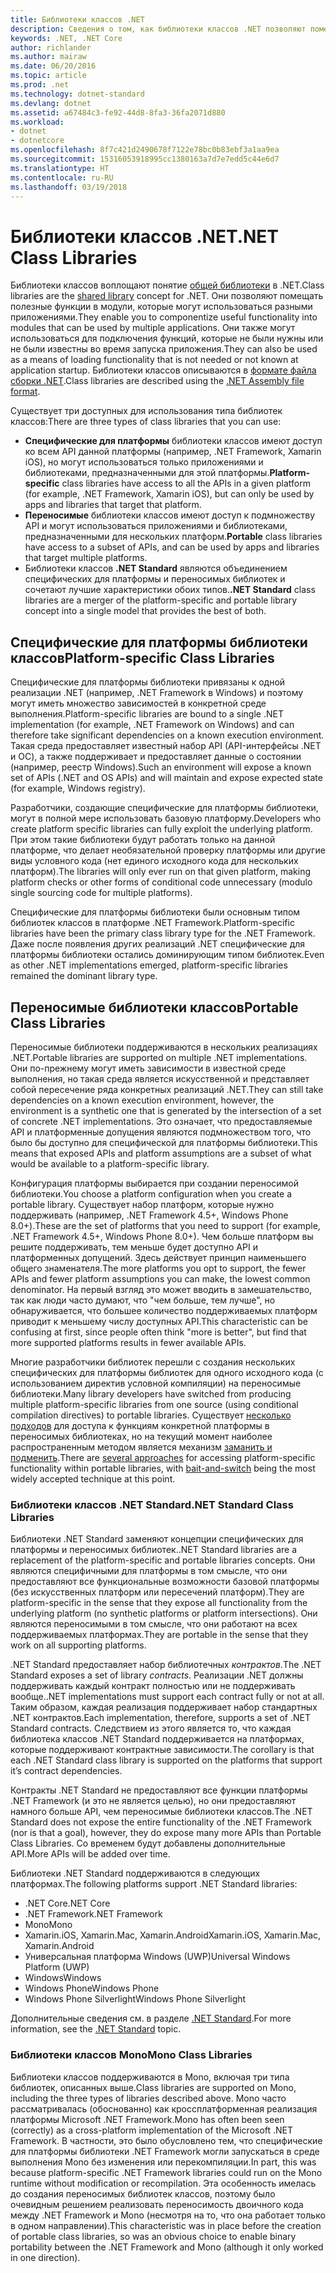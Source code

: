 ```yaml
---
title: Библиотеки классов .NET
description: Сведения о том, как библиотеки классов .NET позволяют помещать полезные функции в модули, которые могут использоваться разными приложениями.
keywords: .NET, .NET Core
author: richlander
ms.author: mairaw
ms.date: 06/20/2016
ms.topic: article
ms.prod: .net
ms.technology: dotnet-standard
ms.devlang: dotnet
ms.assetid: a67484c3-fe92-44d8-8fa3-36fa2071d880
ms.workload:
- dotnet
- dotnetcore
ms.openlocfilehash: 8f7c421d2490678f7122e78bc0b83ebf3a1aa9ea
ms.sourcegitcommit: 15316053918995cc1380163a7d7e7edd5c44e6d7
ms.translationtype: HT
ms.contentlocale: ru-RU
ms.lasthandoff: 03/19/2018
---
```

# <a name="net-class-libraries"></a><span data-ttu-id="ccde4-104">Библиотеки классов .NET</span><span class="sxs-lookup"><span data-stu-id="ccde4-104">.NET Class Libraries</span></span>

<span data-ttu-id="ccde4-105">Библиотеки классов воплощают понятие [общей библиотеки](http://en.wikipedia.org/wiki/Library_%28computing%29#Shared_libraries) в .NET.</span><span class="sxs-lookup"><span data-stu-id="ccde4-105">Class libraries are the [shared library](http://en.wikipedia.org/wiki/Library_%28computing%29#Shared_libraries) concept for .NET.</span></span> <span data-ttu-id="ccde4-106">Они позволяют помещать полезные функции в модули, которые могут использоваться разными приложениями.</span><span class="sxs-lookup"><span data-stu-id="ccde4-106">They enable you to componentize useful functionality into modules that can be used by multiple applications.</span></span> <span data-ttu-id="ccde4-107">Они также могут использоваться для подключения функций, которые не были нужны или не были известны во время запуска приложения.</span><span class="sxs-lookup"><span data-stu-id="ccde4-107">They can also be used as a means of loading functionality that is not needed or not known at application startup.</span></span> <span data-ttu-id="ccde4-108">Библиотеки классов описываются в [формате файла сборки .NET](assembly-format.md).</span><span class="sxs-lookup"><span data-stu-id="ccde4-108">Class libraries are described using the [.NET Assembly file format](assembly-format.md).</span></span>

<span data-ttu-id="ccde4-109">Существует три доступных для использования типа библиотек классов:</span><span class="sxs-lookup"><span data-stu-id="ccde4-109">There are three types of class libraries that you can use:</span></span>

*   <span data-ttu-id="ccde4-110">**Специфические для платформы** библиотеки классов имеют доступ ко всем API данной платформы (например, .NET Framework, Xamarin iOS), но могут использоваться только приложениями и библиотеками, предназначенными для этой платформы.</span><span class="sxs-lookup"><span data-stu-id="ccde4-110">**Platform-specific** class libraries have access to all the APIs in a given platform (for example, .NET Framework, Xamarin iOS), but can only be used by apps and libraries that target that platform.</span></span>
*   <span data-ttu-id="ccde4-111">**Переносимые** библиотеки классов имеют доступ к подмножеству API и могут использоваться приложениями и библиотеками, предназначенными для нескольких платформ.</span><span class="sxs-lookup"><span data-stu-id="ccde4-111">**Portable** class libraries have access to a subset of APIs, and can be used by apps and libraries that target multiple platforms.</span></span>
*   <span data-ttu-id="ccde4-112">Библиотеки классов **.NET Standard** являются объединением специфических для платформы и переносимых библиотек и сочетают лучшие характеристики обоих типов.</span><span class="sxs-lookup"><span data-stu-id="ccde4-112">**.NET Standard** class libraries are a merger of the platform-specific and portable library concept into a single model that provides the best of both.</span></span>

## <a name="platform-specific-class-libraries"></a><span data-ttu-id="ccde4-113">Специфические для платформы библиотеки классов</span><span class="sxs-lookup"><span data-stu-id="ccde4-113">Platform-specific Class Libraries</span></span>

<span data-ttu-id="ccde4-114">Специфические для платформы библиотеки привязаны к одной реализации .NET (например, .NET Framework в Windows) и поэтому могут иметь множество зависимостей в конкретной среде выполнения.</span><span class="sxs-lookup"><span data-stu-id="ccde4-114">Platform-specific libraries are bound to a single .NET implementation (for example, .NET Framework on Windows) and can therefore take significant dependencies on a known execution environment.</span></span> <span data-ttu-id="ccde4-115">Такая среда предоставляет известный набор API (API-интерфейсы .NET и ОС), а также поддерживает и предоставляет данные о состоянии (например, реестр Windows).</span><span class="sxs-lookup"><span data-stu-id="ccde4-115">Such an environment will expose a known set of APIs (.NET and OS APIs) and will maintain and expose expected state (for example, Windows registry).</span></span>

<span data-ttu-id="ccde4-116">Разработчики, создающие специфические для платформы библиотеки, могут в полной мере использовать базовую платформу.</span><span class="sxs-lookup"><span data-stu-id="ccde4-116">Developers who create platform specific libraries can fully exploit the underlying platform.</span></span> <span data-ttu-id="ccde4-117">При этом такие библиотеки будут работать только на данной платформе, что делает необязательной проверку платформы или другие виды условного кода (нет единого исходного кода для нескольких платформ).</span><span class="sxs-lookup"><span data-stu-id="ccde4-117">The libraries will only ever run on that given platform, making platform checks or other forms of conditional code unnecessary (modulo single sourcing code for multiple platforms).</span></span>

<span data-ttu-id="ccde4-118">Специфические для платформы библиотеки были основным типом библиотек классов в платформе .NET Framework.</span><span class="sxs-lookup"><span data-stu-id="ccde4-118">Platform-specific libraries have been the primary class library type for the .NET Framework.</span></span> <span data-ttu-id="ccde4-119">Даже после появления других реализаций .NET специфические для платформы библиотеки остались доминирующим типом библиотек.</span><span class="sxs-lookup"><span data-stu-id="ccde4-119">Even as other .NET implementations emerged, platform-specific libraries remained the dominant library type.</span></span>

## <a name="portable-class-libraries"></a><span data-ttu-id="ccde4-120">Переносимые библиотеки классов</span><span class="sxs-lookup"><span data-stu-id="ccde4-120">Portable Class Libraries</span></span>

<span data-ttu-id="ccde4-121">Переносимые библиотеки поддерживаются в нескольких реализациях .NET.</span><span class="sxs-lookup"><span data-stu-id="ccde4-121">Portable libraries are supported on multiple .NET implementations.</span></span> <span data-ttu-id="ccde4-122">Они по-прежнему могут иметь зависимости в известной среде выполнения, но такая среда является искусственной и представляет собой пересечение ряда конкретных реализаций .NET.</span><span class="sxs-lookup"><span data-stu-id="ccde4-122">They can still take dependencies on a known execution environment, however, the environment is a synthetic one that is generated by the intersection of a set of concrete .NET implementations.</span></span> <span data-ttu-id="ccde4-123">Это означает, что предоставляемые API и платформенные допущения являются подмножеством того, что было бы доступно для специфической для платформы библиотеки.</span><span class="sxs-lookup"><span data-stu-id="ccde4-123">This means that exposed APIs and platform assumptions are a subset of what would be available to a platform-specific library.</span></span>

<span data-ttu-id="ccde4-124">Конфигурация платформы выбирается при создании переносимой библиотеки.</span><span class="sxs-lookup"><span data-stu-id="ccde4-124">You choose a platform configuration when you create a portable library.</span></span> <span data-ttu-id="ccde4-125">Существует набор платформ, которые нужно поддерживать (например, .NET Framework 4.5+, Windows Phone 8.0+).</span><span class="sxs-lookup"><span data-stu-id="ccde4-125">These are the set of platforms that you need to support (for example, .NET Framework 4.5+, Windows Phone 8.0+).</span></span> <span data-ttu-id="ccde4-126">Чем больше платформ вы решите поддерживать, тем меньше будет доступно API и платформенных допущений. Здесь действует принцип наименьшего общего знаменателя.</span><span class="sxs-lookup"><span data-stu-id="ccde4-126">The more platforms you opt to support, the fewer APIs and fewer platform assumptions you can make, the lowest common denominator.</span></span> <span data-ttu-id="ccde4-127">На первый взгляд это может вводить в замешательство, так как люди часто думают, что "чем больше, тем лучше", но обнаруживается, что большее количество поддерживаемых платформ приводит к меньшему числу доступных API.</span><span class="sxs-lookup"><span data-stu-id="ccde4-127">This characteristic can be confusing at first, since people often think "more is better", but find that more supported platforms results in fewer available APIs.</span></span>

<span data-ttu-id="ccde4-128">Многие разработчики библиотек перешли с создания нескольких специфических для платформы библиотек для одного исходного кода (с использованием директив условной компиляции) на переносимые библиотеки.</span><span class="sxs-lookup"><span data-stu-id="ccde4-128">Many library developers have switched from producing multiple platform-specific libraries from one source (using conditional compilation directives) to portable libraries.</span></span> <span data-ttu-id="ccde4-129">Существует [несколько подходов](http://blog.stephencleary.com/2012/11/portable-class-library-enlightenment.html) для доступа к функциям конкретной платформы в переносимых библиотеках, но на текущий момент наиболее распространенным методом является механизм [заманить и подменить](http://log.paulbetts.org/the-bait-and-switch-pcl-trick/).</span><span class="sxs-lookup"><span data-stu-id="ccde4-129">There are [several approaches](http://blog.stephencleary.com/2012/11/portable-class-library-enlightenment.html) for accessing platform-specific functionality within portable libraries, with [bait-and-switch](http://log.paulbetts.org/the-bait-and-switch-pcl-trick/) being the most widely accepted technique at this point.</span></span>

### <a name="net-standard-class-libraries"></a><span data-ttu-id="ccde4-130">Библиотеки классов .NET Standard</span><span class="sxs-lookup"><span data-stu-id="ccde4-130">.NET Standard Class Libraries</span></span>

<span data-ttu-id="ccde4-131">Библиотеки .NET Standard заменяют концепции специфических для платформы и переносимых библиотек.</span><span class="sxs-lookup"><span data-stu-id="ccde4-131">.NET Standard libraries are a replacement of the platform-specific and portable libraries concepts.</span></span> <span data-ttu-id="ccde4-132">Они являются специфичными для платформы в том смысле, что они предоставляют все функциональные возможности базовой платформы (без искусственных платформ или пересечений платформ).</span><span class="sxs-lookup"><span data-stu-id="ccde4-132">They are platform-specific in the sense that they expose all functionality from the underlying platform (no synthetic platforms or platform intersections).</span></span> <span data-ttu-id="ccde4-133">Они являются переносимыми в том смысле, что они работают на всех поддерживаемых платформах.</span><span class="sxs-lookup"><span data-stu-id="ccde4-133">They are portable in the sense that they work on all supporting platforms.</span></span>

<span data-ttu-id="ccde4-134">.NET Standard предоставляет набор библиотечных _контрактов_.</span><span class="sxs-lookup"><span data-stu-id="ccde4-134">The .NET Standard exposes a set of library _contracts_.</span></span> <span data-ttu-id="ccde4-135">Реализации .NET должны поддерживать каждый контракт полностью или не поддерживать вообще.</span><span class="sxs-lookup"><span data-stu-id="ccde4-135">.NET implementations must support each contract fully or not at all.</span></span> <span data-ttu-id="ccde4-136">Таким образом, каждая реализация поддерживает набор стандартных .NET контрактов.</span><span class="sxs-lookup"><span data-stu-id="ccde4-136">Each implementation, therefore, supports a set of .NET Standard contracts.</span></span> <span data-ttu-id="ccde4-137">Следствием из этого является то, что каждая библиотека классов .NET Standard поддерживается на платформах, которые поддерживают контрактные зависимости.</span><span class="sxs-lookup"><span data-stu-id="ccde4-137">The corollary is that each .NET Standard class library is supported on the platforms that support it’s contract dependencies.</span></span>

<span data-ttu-id="ccde4-138">Контракты .NET Standard не предоставляют все функции платформы .NET Framework (и это не является целью), но они предоставляют намного больше API, чем переносимые библиотеки классов.</span><span class="sxs-lookup"><span data-stu-id="ccde4-138">The .NET Standard does not expose the entire functionality of the .NET Framework (nor is that a goal), however, they do expose many more APIs than Portable Class Libraries.</span></span> <span data-ttu-id="ccde4-139">Со временем будут добавлены дополнительные API.</span><span class="sxs-lookup"><span data-stu-id="ccde4-139">More APIs will be added over time.</span></span>

<span data-ttu-id="ccde4-140">Библиотеки .NET Standard поддерживаются в следующих платформах.</span><span class="sxs-lookup"><span data-stu-id="ccde4-140">The following platforms support .NET Standard libraries:</span></span>

* <span data-ttu-id="ccde4-141">.NET Core</span><span class="sxs-lookup"><span data-stu-id="ccde4-141">.NET Core</span></span>
* <span data-ttu-id="ccde4-142">.NET Framework</span><span class="sxs-lookup"><span data-stu-id="ccde4-142">.NET Framework</span></span>
* <span data-ttu-id="ccde4-143">Mono</span><span class="sxs-lookup"><span data-stu-id="ccde4-143">Mono</span></span>
* <span data-ttu-id="ccde4-144">Xamarin.iOS, Xamarin.Mac, Xamarin.Android</span><span class="sxs-lookup"><span data-stu-id="ccde4-144">Xamarin.iOS, Xamarin.Mac, Xamarin.Android</span></span>
* <span data-ttu-id="ccde4-145">Универсальная платформа Windows (UWP)</span><span class="sxs-lookup"><span data-stu-id="ccde4-145">Universal Windows Platform (UWP)</span></span>
* <span data-ttu-id="ccde4-146">Windows</span><span class="sxs-lookup"><span data-stu-id="ccde4-146">Windows</span></span>
* <span data-ttu-id="ccde4-147">Windows Phone</span><span class="sxs-lookup"><span data-stu-id="ccde4-147">Windows Phone</span></span>
* <span data-ttu-id="ccde4-148">Windows Phone Silverlight</span><span class="sxs-lookup"><span data-stu-id="ccde4-148">Windows Phone Silverlight</span></span>

<span data-ttu-id="ccde4-149">Дополнительные сведения см. в разделе [.NET Standard](net-standard.md).</span><span class="sxs-lookup"><span data-stu-id="ccde4-149">For more information, see the [.NET Standard](net-standard.md) topic.</span></span>

### <a name="mono-class-libraries"></a><span data-ttu-id="ccde4-150">Библиотеки классов Mono</span><span class="sxs-lookup"><span data-stu-id="ccde4-150">Mono Class Libraries</span></span>

<span data-ttu-id="ccde4-151">Библиотеки классов поддерживаются в Mono, включая три типа библиотек, описанных выше.</span><span class="sxs-lookup"><span data-stu-id="ccde4-151">Class libraries are supported on Mono, including the three types of libraries described above.</span></span> <span data-ttu-id="ccde4-152">Mono часто рассматривалась (обоснованно) как кроссплатформенная реализация платформы Microsoft .NET Framework.</span><span class="sxs-lookup"><span data-stu-id="ccde4-152">Mono has often been seen (correctly) as a cross-platform implementation of the Microsoft .NET Framework.</span></span> <span data-ttu-id="ccde4-153">В частности, это было обусловлено тем, что специфические для платформы библиотеки .NET Framework могли запускаться в среде выполнения Mono без изменения или перекомпиляции.</span><span class="sxs-lookup"><span data-stu-id="ccde4-153">In part, this was because platform-specific .NET Framework libraries could run on the Mono runtime without modification or recompilation.</span></span> <span data-ttu-id="ccde4-154">Эта особенность имелась до создания переносимых библиотек классов, поэтому было очевидным решением реализовать переносимость двоичного кода между .NET Framework и Mono (несмотря на то, что она работает только в одном направлении).</span><span class="sxs-lookup"><span data-stu-id="ccde4-154">This characteristic was in place before the creation of portable class libraries, so was an obvious choice to enable binary portability between the .NET Framework and Mono (although it only worked in one direction).</span></span>
